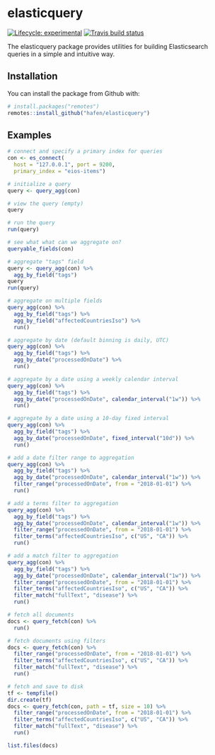 # elasticquery

<!-- badges: start -->
[![Lifecycle: experimental](https://img.shields.io/badge/lifecycle-experimental-orange.svg)](https://www.tidyverse.org/lifecycle/#experimental)
[![Travis build status](https://travis-ci.org/hafen/elasticquery.svg?branch=master)](https://travis-ci.org/hafen/elasticquery)
<!-- badges: end -->

The elasticquery package provides utilities for building Elasticsearch queries in a simple and intuitive way.

## Installation

You can install the package from Github with:

```r
# install.packages("remotes")
remotes::install_github("hafen/elasticquery")
```

## Examples

```r
# connect and specify a primary index for queries
con <- es_connect(
  host = "127.0.0.1", port = 9200,
  primary_index = "eios-items")

# initialize a query
query <- query_agg(con)

# view the query (empty)
query

# run the query
run(query)

# see what what can we aggregate on?
queryable_fields(con)

# aggregate "tags" field
query <- query_agg(con) %>%
  agg_by_field("tags")
query
run(query)

# aggregate on multiple fields
query_agg(con) %>%
  agg_by_field("tags") %>%
  agg_by_field("affectedCountriesIso") %>%
  run()

# aggregate by date (default binning is daily, UTC)
query_agg(con) %>%
  agg_by_field("tags") %>%
  agg_by_date("processedOnDate") %>%
  run()

# aggregate by a date using a weekly calendar interval
query_agg(con) %>%
  agg_by_field("tags") %>%
  agg_by_date("processedOnDate", calendar_interval("1w")) %>%
  run()

# aggregate by a date using a 10-day fixed interval
query_agg(con) %>%
  agg_by_field("tags") %>%
  agg_by_date("processedOnDate", fixed_interval("10d")) %>%
  run()

# add a date filter range to aggregation
query_agg(con) %>%
  agg_by_field("tags") %>%
  agg_by_date("processedOnDate", calendar_interval("1w")) %>%
  filter_range("processedOnDate", from = "2018-01-01") %>%
  run()

# add a terms filter to aggregation
query_agg(con) %>%
  agg_by_field("tags") %>%
  agg_by_date("processedOnDate", calendar_interval("1w")) %>%
  filter_range("processedOnDate", from = "2018-01-01") %>%
  filter_terms("affectedCountriesIso", c("US", "CA")) %>%
  run()

# add a match filter to aggregation
query_agg(con) %>%
  agg_by_field("tags") %>%
  agg_by_date("processedOnDate", calendar_interval("1w")) %>%
  filter_range("processedOnDate", from = "2018-01-01") %>%
  filter_terms("affectedCountriesIso", c("US", "CA")) %>%
  filter_match("fullText", "disease") %>%
  run()

# fetch all documents
docs <- query_fetch(con) %>%
  run()

# fetch documents using filters
docs <- query_fetch(con) %>%
  filter_range("processedOnDate", from = "2018-01-01") %>%
  filter_terms("affectedCountriesIso", c("US", "CA")) %>%
  filter_match("fullText", "disease") %>%
  run()

# fetch and save to disk
tf <- tempfile()
dir.create(tf)
docs <- query_fetch(con, path = tf, size = 10) %>%
  filter_range("processedOnDate", from = "2018-01-01") %>%
  filter_terms("affectedCountriesIso", c("US", "CA")) %>%
  filter_match("fullText", "disease") %>%
  run()

list.files(docs)
```

